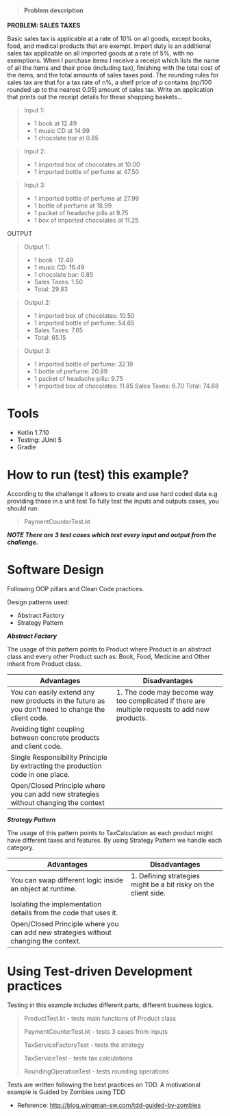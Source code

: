 > #### Problem description
**PROBLEM: SALES TAXES**

Basic sales tax is applicable at a rate of 10% on all goods, except books, food, and medical products that are exempt. Import duty is an additional sales tax applicable on all imported goods at a rate of 5%, with no exemptions.
When I purchase items I receive a receipt which lists the name of all the items and their price (including tax), finishing with the total cost of the items, and the total amounts of sales taxes paid. The rounding rules for sales tax are that for a tax rate of n%, a shelf price of p contains (np/100 rounded up to the nearest 0.05) amount of sales tax.
Write an application that prints out the receipt details for these shopping baskets...

> Input 1:
> * 1 book at 12.49
> * 1 music CD at 14.99
> * 1 chocolate bar at 0.85

> Input 2:
> * 1 imported box of chocolates at 10.00 
> * 1 imported bottle of perfume at 47.50

> Input 3:
> * 1 imported bottle of perfume at 27.99 
> * 1 bottle of perfume at 18.99
> * 1 packet of headache pills at 9.75
> * 1 box of imported chocolates at 11.25


OUTPUT

> Output 1:
> * 1 book : 12.49
> * 1 music CD: 16.49
> * 1 chocolate bar: 0.85 
> * Sales Taxes: 1.50 
> * Total: 29.83

> Output 2:
> * 1 imported box of chocolates: 10.50 
> * 1 imported bottle of perfume: 54.65 
> * Sales Taxes: 7.65
> * Total: 65.15

> Output 3:
> * 1 imported bottle of perfume: 32.19 
> * 1 bottle of perfume: 20.89
> * 1 packet of headache pills: 9.75
> * 1 imported box of chocolates: 11.85 Sales Taxes: 6.70
Total: 74.68

# Tools
* Kotlin 1.7.10
* Testing: JUnit 5
* Gradle

# How to run (test) this example?
According to the challenge it allows to create and use hard coded data e.g providing those in a unit test
To fully test the inputs and outputs cases, you should run:
>PaymentCounterTest.kt

***NOTE There are 3 test cases which test every input and output from the challenge.***

# Software Design

Following OOP pillars and Clean Code practices.

Design patterns used:
* Abstract Factory
* Strategy Pattern

***Abstract Factory***

The usage of this pattern points to Product where Product is an abstract class and every other Product such as: Book, Food, Medicine and Other inherit from Product class.

| Advantages                                                                                        | Disadvantages                                                                                  |
|---------------------------------------------------------------------------------------------------|------------------------------------------------------------------------------------------------|
| You can easily extend any new products in the future as you don’t need to change the client code. | 1. The code may become way too complicated if there are multiple requests to add new products. |
| Avoiding tight coupling between concrete products and client code.                                |                                                                                                |
| Single Responsibility Principle by extracting the production code in one place.                   |                                                                                                |
| Open/Closed Principle where you can add new strategies without changing the context               |                                                                                                |

***Strategy Pattern***

The usage of this pattern points to TaxCalculation as each product might have different taxes and features. By using Strategy Pattern we handle each category.

| Advantages                                                                           | Disadvantages                                                   |
|--------------------------------------------------------------------------------------|-----------------------------------------------------------------|
| You can swap different logic inside an object at runtime.                            | 1. Defining strategies might be a bit risky on the client side. |
| Isolating the implementation details from the code that uses it.                     |                                                                 |
| Open/Closed Principle where you can add new strategies without changing the context. |                                                                 |

# Using Test-driven Development practices

Testing in this example includes different parts, different business logics.
> ProductTest.kt - tests main functions of Product class
> 
> PaymentCounterTest.kt - tests 3 cases from inputs
> 
> TaxServiceFactoryTest - tests the strategy
> 
> TaxServiceTest - tests tax calculations
> 
> RoundingOperationTest - tests rounding operations
> 
Tests are written following the best practices on TDD. A motivational example is Guided by Zombies using TDD
* Reference:
http://blog.wingman-sw.com/tdd-guided-by-zombies



